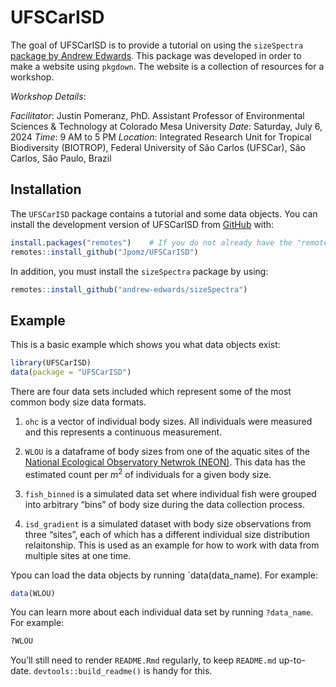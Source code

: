 
<!-- README.md is generated from README.Rmd. Please edit that file -->

# UFSCarISD

<!-- badges: start -->
<!-- badges: end -->

The goal of UFSCarISD is to provide a tutorial on using the
`sizeSpectra` [package by Andrew
Edwards](https://github.com/andrew-edwards/sizeSpectra). This package
was developed in order to make a website using `pkgdown`. The website is
a collection of resources for a workshop.

*Workshop Details*:

*Facilitator*: Justin Pomeranz, PhD. Assistant Professor of
Environmental Sciences & Technology at Colorado Mesa University *Date*:
Saturday, July 6, 2024 *Time*: 9 AM to 5 PM *Location*: Integrated
Research Unit for Tropical Biodiversity (BIOTROP), Federal University of
São Carlos (UFSCar), São Carlos, São Paulo, Brazil

## Installation

The `UFSCarISD` package contains a tutorial and some data objects. You
can install the development version of UFSCarISD from
[GitHub](https://github.com/) with:

``` r
install.packages("remotes")    # If you do not already have the "remotes" package
remotes::install_github("Jpomz/UFSCarISD")
```

In addition, you must install the `sizeSpectra` package by using:

``` r
remotes::install_github("andrew-edwards/sizeSpectra")
```

## Example

This is a basic example which shows you what data objects exist:

``` r
library(UFSCarISD)
data(package = "UFSCarISD")
```

There are four data sets included which represent some of the most
common body size data formats.

1.  `ohc` is a vector of individual body sizes. All individuals were
    measured and this represents a continuous measurement.

2.  `WLOU` is a dataframe of body sizes from one of the aquatic sites of
    the [National Ecological Observatory Netwrok
    (NEON)](https://www.neonscience.org). This data has the estimated
    count per $m^2$ of individuals for a given body size.

3.  `fish_binned` is a simulated data set where individual fish were
    grouped into arbitrary “bins” of body size during the data
    collection process.

4.  `isd_gradient` is a simulated dataset with body size observations
    from three “sites”, each of which has a different individual size
    distribution relaitonship. This is used as an example for how to
    work with data from multiple sites at one time.

Ypou can load the data objects by running \`data(data_name). For
example:

``` r
data(WLOU)
```

You can learn more about each individual data set by running
`?data_name`. For example:

``` r
?WLOU
```

You’ll still need to render `README.Rmd` regularly, to keep `README.md`
up-to-date. `devtools::build_readme()` is handy for this.
